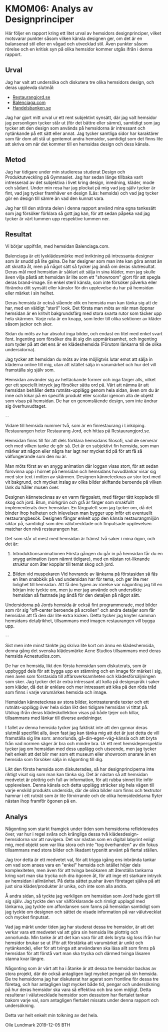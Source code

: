 KMOM06: Analys av Designprinciper
=======================

Här följer en rapport kring ett litet urval av hemsidors designprinciper, vilket motsvarar punkter såsom vilken känsla designen ger, om det är en balanserad stil eller en vågad och utvecklad stil. Även punkter såsom rörelse och en kritisk syn på olika hemsidor kommer utgås ifrån i denna rapport.  

Urval
-----------------------

<!-- Välj ut 3 webbplatser som skall analyseras, berätta hur du gjorde urvalet. -->

Jag har valt att undersöka och diskutera tre olika hemsidors design, och deras upplevda slutmål:
<ul>
<li><a href="https://www.restaurangjord.se/">Restaurangjord.se</a></li>
<li><a href="https://www.balenciaga.com/">Balenciaga.com</a></li>
<li><a href="https://www.Handelsbanken.se/">Handelsbanken.se</a></li>
</ul>


Jag har gjort mitt urval ur ett rent subjektivt synsätt, där jag valt hemsidor jag personligen tycker står ut (för det bättre eller sämre), samtidigt som jag tycker att den design som används på hemsidorna är intressant och nytänkande på ett sätt eller annat. Jag tycker samtliga sidor har karaktärer som får dom att stå ut gentemot andra hemsidor, samtidigt som det finns lite att skriva om när det kommer till en hemsidas design och dess känsla.

Metod
-----------------------

<!-- Berätta om du använde något speciellt bakgrundsmaterial som definierade designprinciper (och designelement). Det blir stöd för din bakomliggande metod för att utföra din studie. -->

Jag har tidigare under min studieresa studerat Design och Produktutveckling på Gymnasiet. Jag har sedan länge tillbaka varit intresserad av det subjektiva i livet kring design, inredning, kläder, mode och sådant. Under min resa har jag plockat på mig vad jag själv tycker är fint, vad jag tycker framhäver en design (Läs: hemsida) och vad jag tycker gör en design till sämre än vad den kunnat vara.

Jag har till den största delen i denna rapport använd mina egna tankesätt som jag försöker förklara så gott jag kan, för att sedan påpeka vad jag tycker är värt tummen upp respektive tummen ner.

Resultat
-----------------------

<!-- För varje webbplats, gör följande (skriv kortfattat, 1-2 meningar om varje):

Kommentera webbplatsens mål och syfte. Varför finns webbplatsen till?
Kommentera webbplatsens design och vad som kännetecknar den rent allmänt.
Kommentera om du själv anser att designen gynnar webbplatsens mål och syfte, och/eller vilken känsla som designen ger.
Lyft fram den eller de designprinciper du anser kännetecknar webbplatsens design och exemplifiera. Notera gärna vilka designelement som använts.
Kika om designprinciperna som används är lika/olika för framsidan och undersidorna och kommentera.-->

Vi börjar uppifrån, med hemsidan Balenciaga.com.

Balenciaga är ett lyxklädesmärke med inriktning på intressanta designer som är snudd på lite galna. De har designer som man inte kan göra annat än att skratta åt, men på något sätt så tycker jag ändå om deras slutresultat. Deras mål med hemsidan är såklart att sälja in sina kläder, men jag skulle även vilja påstå att hemsidan är lite som ett "showroom" gjort för att spegla deras brand-image. En enkel steril känsla, som inte försöker påverka eller förändra ditt synsätt eller känslor för din upplevelse du har på hemsidan eller märket i sin helhet.

Deras hemsida är också slående olik en hemsida man kan tänka sig att de har, med en väldigt "steril" look. Det första man möts av när man öppnar hemsidan är en kritvit bakgrundsfärg med stora svarta rutor som täcker upp hela skärmen. Varje ruta är en knapp, som leder till olika sektioner av kläder såsom jackor och skor.

Sidan du möts av har absolut inga bilder, och endast en titel med enkel svart font. Ingenting som försöker dra åt sig din uppmärksamhet, och ingenting som tyder på att det ens är en klädeshemsida (Förutom länkarna till de olika undersidorna).

Jag tycker att hemsidan du möts av inte möjligtvis lutar emot att sälja in kläderna online till mig, utan att istället sälja in varumärket och hur det vill framställa sig själv som.

Hemsidan använder sig av heltäckande former och inga färger alls, vilket ger ett speciellt intryck jag försöker sätta ord på. Värt att nämna är att hemsidan behåller detta rutnäts-upplägg genom hela sidan, även om du är inne och kikar på en specifik produkt eller scrollar igenom alla de objekt som visas på hemsidan. De har en genomslående design, som inte ändrar sig överhuvudtaget.

--

Vidare till hemsida nummer två, som är en finrestaurang i Linköping. Restaurangen heter Restaurang Jord, och hittas på Restaurangjord.se.

Hemsidan finns till för att dels förklara hemsidans filosofi, vad de serverar och med vilken tanke de gör så. Det är en subjektivt fin hemsida, som man märker att någon eller några har lagt ner mycket tid på för att få så välfungerande som den nu är.

Man möts först av en snygg animation där loggan visas stort, för att sedan försvinna upp i hörnet på hemsidan och hemsidans huvudlänkar visar sig med stor text i mitten av skärmen. Designen kännetecknas av stor text med vit bakgrund, och mycket inslag av olika bilder skiftande beroende på vilken länk du håller musen över.

Designen kännetecknas av en varm färgpalett, med färger tätt kopplade till skog och jord. Brun, mörkgrön och grå är färger som smakfullt implementerats över hemsidan. En färgpalett som jag tycker om, då det binder ihop helheten och inlevelsen man bygger upp inför ett eventuellt restaurangbesök. Designen fångar enkelt upp den känsla restaurangmiljön siktar på, samtidigt som den välutvecklade och finputsade upplevelsen matchar den nivå restaurangen har.

Det som står ut mest med hemsidan är främst två saker i mina ögon, och det är:

1. Introduktionsanimationen
Första gången du går in på hemsidan får du en snygg animation (som nämnt tidigare), med en nästan rot-liknande struktur som åter kopplar till temat skog och jord.

2. Bilden vid muspekaren
Vid hovrande av länkarna på förstasidan så fås en liten snabbkik på vad undersidan har för tema, och ger lite mer livlighet till hemsidan. Att få den typen av rörelse var någonting jag till en början inte tyckte om, men ju mer jag använde och undersökte hemsidan så fastnade jag ändå för den detaljen på något sätt.

Undersidorna på Jords hemsida är också fint programmerade, med bilder som rör sig "off-center beroende på scrollen" och andra detaljer som får hemsidan att få den där lite extra kicken. Detta tycker jag knyter samman hemsidans detaljrikhet, tillsammans med imagen restaurangen vill bygga upp.

--

Sist men inte minst tänkte jag skriva lite kort om ännu en klädeshemsida, denna gång det svenska klädesmärke Acne Studios tillsammans med deras hemsida Acnestudios.com.

De har en hemsida, likt den första hemsidan som diskuterats, som är uppbyggd dels för att bygga upp en stämning och en image för märket i sig, men även som förstasida till affärsverksamheten och klädesförsäljningen som sker. Jag tycker det är extra intressant att kolla på designspråk i saker som kläder, då det är enklare och mer intressant att kika på den röda tråd som finns i varje varumärkes hemsida och image.

Hemsidan kännetecknas av stora bilder, kontrasterande texter och ett rutnäts-upplägg över hela sidan likt den tidigare hemsidan vi tittat på. Utdrag ifrån deras klädeskollektion visas på både tjejer och killar, tillsammans med länkar till diverse avdelningar.

I fallet av denna hemsida tycker jag faktiskt inte att den gynnar deras slutmål specifikt alls, även fast jag kan tänka mig att det är just detta de vill framställa sig lite som: annorlunda, gå-din-egen-väg-känsla och att bryta från vad normen säger är bra och mindre bra. Ur ett rent hemsideperspektiv tycker jag om hemsidan med dess upplägg och utseende, men jag tycker helt enkelt att det blir mer som ett museum eller showroom snarare än en hemsida som försöker sälja in någonting till dig.

Likt den första hemsida som diskuterades, så har designprinciperna inte riktigt visat sig som man kan tänka sig. Det är nästan så att hemsidan medvetet är plottrig och full av information, för att rubba sinnet lite inför upplevelsen. Denna känsla och detta upplägg sträcker sig hela vägen till varje enskild produkts undersida, där de olika bilder som finns och textrutor hamnar i ett rutnät som är lite förvirrande och de olika hemsidedelarna flyter nästan ihop framför ögonen på en.

Analys
-----------------------

<!-- Sammanfatta ditt resultat i en analys och skriv generellt om din studie, kom du fram till något speciellt rörande hur webbplatser använder designprinciper?  -->

Någonting som starkt framgick under tiden som hemsidorna reflekterades över, var hur i regel svåra och krångliga dessa två klädesdesign-hemsidorna var att navigera. Det var nästan som en digital labyrint enligt mig, med objekt som var lika stora och inte "tog överhanden" av din fokus tillsammans med stora bilder och likadant typsnitt använt på flertal ställen.

Jag tror detta är ett medvetet val, för att trigga igång ens inbrända tankar om vad som anses vara en "enkel" hemsida och istället höjer dels komplexiteten, men även för att tvinga besökaren att återställa tankarna kring vart man ska trycka och dra ögonen åt, för att inge ett starkare intryck av hemsidan i allmänhet. På detta sättet pushar även företaget själva på att just sina kläder/produkter är unika, och inte som alla andra.

Å andra sidan, så tyckte jag verkligen om hemsidan som Jord hade gjort till sig själv. Jag tyckte den var välförklarande och rimligt upplagd med länkarna, jag tyckte om affordansen som fanns på hemsidan samtidigt som jag tyckte om designen och sättet de visade information på var välutvecklat och mycket finputsat.

Vad jag märkt under tiden jag har studerat dessa tre hemsidor, är att det verkar vara ett medvetet val att göra sin hemsida lite plottrig och annorlunda. Min tanke är att det kan vara för att dels bryta sig loss ifrån hur hemsidor brukar se ut (För att förstärka att varumärket är unikt och nytänkande), eller för att tvinga att användaren ska läsa allt som finns på hemsidan för att förstå vart man ska trycka och därmed tvinga läsaren stanna kvar längre.

Någonting som är värt att ha i åtanke är att dessa tre hemsidor backas av stora projekt, där de också antagligen lagt mycket pengar på sin hemsida. De tre hemsidorna jag har diskuterat har agerat som frontline för dessa tre företag, och har antagligen lagt mycket både tid, pengar och undersökning på hur deras hemsidor ska vara så effektiva och bra som möjligt. Detta resulterar i välutvecklade hemsidor som dessutom har flertalet tankar bakom varje val, som antagligen flertalet missats under denna rapport och undersökning.

Detta var helt enkelt min tolkning av det hela.

Olle Lundmark
2019-12-05
BTH
